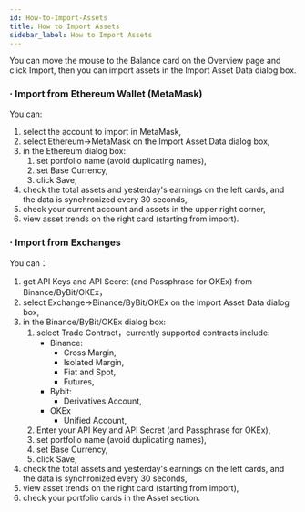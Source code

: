 ```yaml
---
id: How-to-Import-Assets
title: How to Import Assets
sidebar_label: How to Import Assets
---
```


You can move the mouse to the Balance card on the Overview page and click Import, then you can import assets in the Import Asset Data dialog box.  
### · Import from Ethereum Wallet (MetaMask)  
You can:

1. select the account to import in MetaMask,
1. select Ethereum→MetaMask on the Import Asset Data dialog box, 
1. in the Ethereum dialog box:
   1. set portfolio name (avoid duplicating names),
   1. set Base Currency,
   1. click Save,
4. check the total assets and yesterday's earnings on the left cards, and the data is synchronized every 30 seconds,
4. check your current account and assets in the upper right corner,
4. view asset trends on the right card (starting from import).
### · Import from Exchanges
You can：

1. get API Keys and API Secret (and Passphrase for OKEx) from Binance/ByBit/OKEx，
1. select Exchange→Binance/ByBit/OKEx on the Import Asset Data dialog box,
1. in the Binance/ByBit/OKEx dialog box:
   1. select Trade Contract，currently supported contracts include:
      - Binance:
         - Cross Margin,
         - Isolated Margin,
         - Fiat and Spot,
         - Futures,
      - Bybit:
         - Derivatives Account,
      - OKEx
         - Unified Account,
   2. Enter your API Key and API Secret (and Passphrase for OKEx),
   2. set portfolio name (avoid duplicating names),
   2. set Base Currency,
   2. click Save,
4. check the total assets and yesterday's earnings on the left cards, and the data is synchronized every 30 seconds,
4. view asset trends on the right card (starting from import),
4. check your portfolio cards in the Asset section.

​

​

